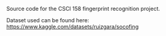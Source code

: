 Source code for the CSCI 158 fingerprint recognition project.

Dataset used can be found here: https://www.kaggle.com/datasets/ruizgara/socofing